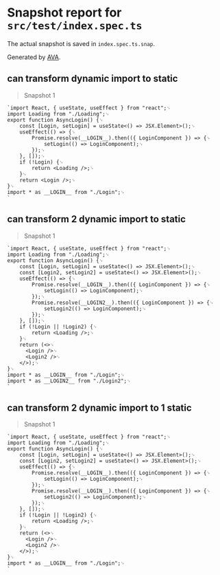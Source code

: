 # Snapshot report for `src/test/index.spec.ts`

The actual snapshot is saved in `index.spec.ts.snap`.

Generated by [AVA](https://avajs.dev).

## can transform dynamic import to static

> Snapshot 1

    `import React, { useState, useEffect } from "react";␊
    import Loading from "./Loading";␊
    export function AsyncLogin() {␊
        const [Login, setLogin] = useState<() => JSX.Element>();␊
        useEffect(() => {␊
            Promise.resolve(__LOGIN__).then(({ LoginComponent }) => {␊
                setLogin(() => LoginComponent);␊
            });␊
        }, []);␊
        if (!Login) {␊
            return <Loading />;␊
        }␊
        return <Login />;␊
    }␊
    import * as __LOGIN__ from "./Login";␊
    `

## can transform 2 dynamic import to static

> Snapshot 1

    `import React, { useState, useEffect } from "react";␊
    import Loading from "./Loading";␊
    export function AsyncLogin() {␊
        const [Login, setLogin] = useState<() => JSX.Element>();␊
        const [Login2, setLogin2] = useState<() => JSX.Element>();␊
        useEffect(() => {␊
            Promise.resolve(__LOGIN__).then(({ LoginComponent }) => {␊
                setLogin(() => LoginComponent);␊
            });␊
            Promise.resolve(__LOGIN2__).then(({ LoginComponent }) => {␊
                setLogin2(() => LoginComponent);␊
            });␊
        }, []);␊
        if (!Login || !Login2) {␊
            return <Loading />;␊
        }␊
        return (<>␊
          <Login />␊
          <Login2 />␊
        </>);␊
    }␊
    import * as __LOGIN__ from "./Login";␊
    import * as __LOGIN2__ from "./Login2";␊
    `

## can transform 2 dynamic import to 1 static

> Snapshot 1

    `import React, { useState, useEffect } from "react";␊
    import Loading from "./Loading";␊
    export function AsyncLogin() {␊
        const [Login, setLogin] = useState<() => JSX.Element>();␊
        const [Login2, setLogin2] = useState<() => JSX.Element>();␊
        useEffect(() => {␊
            Promise.resolve(__LOGIN__).then(({ LoginComponent }) => {␊
                setLogin(() => LoginComponent);␊
            });␊
            Promise.resolve(__LOGIN__).then(({ LoginComponent }) => {␊
                setLogin2(() => LoginComponent);␊
            });␊
        }, []);␊
        if (!Login || !Login2) {␊
            return <Loading />;␊
        }␊
        return (<>␊
          <Login />␊
          <Login2 />␊
        </>);␊
    }␊
    import * as __LOGIN__ from "./Login";␊
    `
